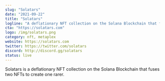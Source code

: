 ```yaml
---
slug: "Solatars"
date: "2021-09-22"
title: "Solatars"
logline: "A deflationary NFT collection on the Solana Blockchain that fuses two NFTs to create one rarer."
cta: "https://solatars.com"
logo: /img/solatars.png
category: nft, metaplex
website: https://solatars.com
twitter: https://twitter.com/solatars
discord: http://discord.gg/solatars
status: live
---
```


Solatars is a deflationary NFT collection on the Solana Blockchain that fuses two NFTs to create one rarer.
